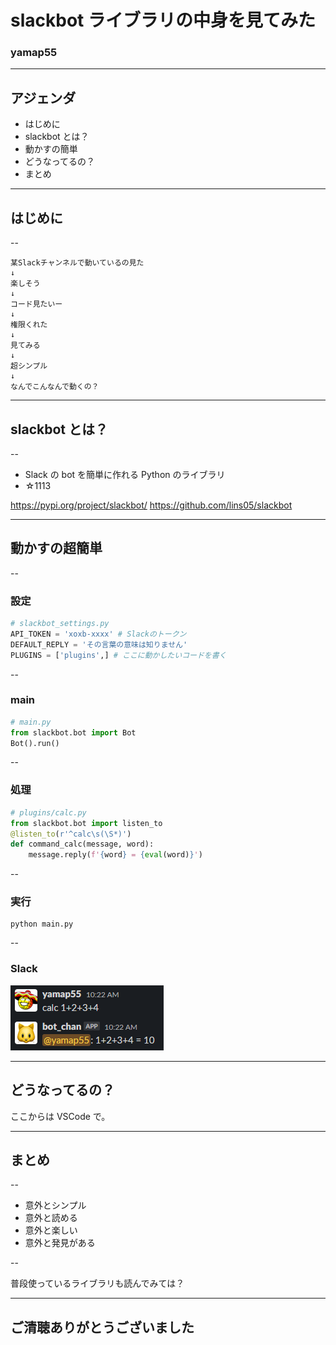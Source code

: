 <style type="text/css">
  .reveal h1,
  .reveal h2,
  .reveal h3,
  .reveal h4,
  .reveal h5,
  .reveal h6 {
    text-transform: none;
  }
</style>

# slackbot ライブラリの中身を見てみた

### yamap55

---

## アジェンダ

- はじめに
- slackbot とは？
- 動かすの簡単
- どうなってるの？
- まとめ

---

## はじめに

--

```
某Slackチャンネルで動いているの見た
↓
楽しそう
↓
コード見たいー
↓
権限くれた
↓
見てみる
↓
超シンプル
↓
なんでこんなんで動くの？
```

---

## slackbot とは？

--

- Slack の bot を簡単に作れる Python のライブラリ
- ☆1113

https://pypi.org/project/slackbot/
https://github.com/lins05/slackbot

---

## 動かすの超簡単

--

### 設定

```python
# slackbot_settings.py
API_TOKEN = 'xoxb-xxxx' # Slackのトークン
DEFAULT_REPLY = 'その言葉の意味は知りません'
PLUGINS = ['plugins',] # ここに動かしたいコードを書く
```

--

### main

```python
# main.py
from slackbot.bot import Bot
Bot().run()
```

--

### 処理

```python
# plugins/calc.py
from slackbot.bot import listen_to
@listen_to(r'^calc\s(\S*)')
def command_calc(message, word):
    message.reply(f'{word} = {eval(word)}')
```

--

### 実行

```
python main.py
```

--

### Slack

![slack](20201113/img1.png)

---

## どうなってるの？

ここからは VSCode で。

---

## まとめ

--

- 意外とシンプル
- 意外と読める
- 意外と楽しい
- 意外と発見がある

--

普段使っているライブラリも読んでみては？

---

## ご清聴ありがとうございました
